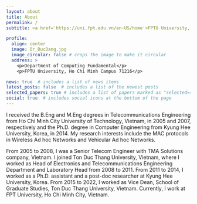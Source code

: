 ```yaml
---
layout: about
title: About
permalink: /
subtitle: <a href='https://uni.fpt.edu.vn/en-US/home'>FPTU University, Ho Chi Minh Campus</a>.

profile:
  align: center
  image: Dr_DucDang.jpg
  image_circular: false # crops the image to make it circular
  address: >
    <p>Department of Computing Fundamental</p>
    <p>FPTU University, Ho Chi Minh Campus 71216</p>    

news: true  # includes a list of news items
latest_posts: false  # includes a list of the newest posts
selected_papers: true # includes a list of papers marked as "selected={true}"
social: true  # includes social icons at the bottom of the page
---
```


I received the B.Eng and M.Eng degrees in Telecommunications Engineering from Ho Chi Minh City University of Technology, Vietnam, in 2005 and 2007, respectively and the Ph.D. degree in Computer Engineering from Kyung Hee University, Korea, in 2014. My research interests include the MAC protocols in Wireless Ad hoc Networks and Vehicular Ad hoc Networks.

From 2005 to 2008, I was a Senior Telecom Engineer with TMA Solutions company, Vietnam. I joined Ton Duc Thang University, Vietnam, where I worked as Head of Electronics and Telecommunications Engineering Department and Laboratory Head from 2008 to 2011. From 2011 to 2014, I worked as a Ph.D. assistant and a post-doc researcher at Kyung Hee University, Korea. From 2015 to 2022, I worked as Vice Dean, School of Graduate Studies, Ton Duc Thang University, Vietnam. Currently, I work at FPT University, Ho Chi Minh City, Vietnam.